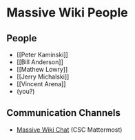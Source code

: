 # Massive Wiki People

## People

- [[Peter Kaminski]]
- [[Bill Anderson]]
- [[Mathew Lowry]]
- [[Jerry Michalski]]
- [[Vincent Arena]]
- (you?)

## Communication Channels

- [Massive Wiki Chat](https://chat.collectivesensecommons.org/agora/channels/massive-wiki) (CSC Mattermost)
